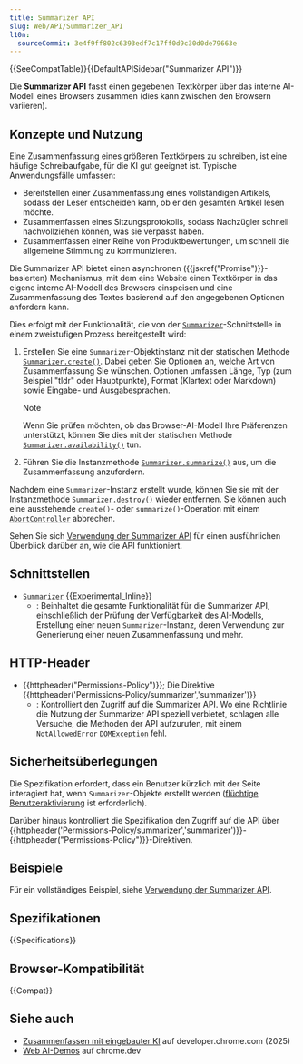 ```yaml
---
title: Summarizer API
slug: Web/API/Summarizer_API
l10n:
  sourceCommit: 3e4f9ff802c6393edf7c17ff0d9c30d0de79663e
---
```


{{SeeCompatTable}}{{DefaultAPISidebar("Summarizer API")}}

Die **Summarizer API** fasst einen gegebenen Textkörper über das interne AI-Modell eines Browsers zusammen (dies kann zwischen den Browsern variieren).

## Konzepte und Nutzung

Eine Zusammenfassung eines größeren Textkörpers zu schreiben, ist eine häufige Schreibaufgabe, für die KI gut geeignet ist. Typische Anwendungsfälle umfassen:

- Bereitstellen einer Zusammenfassung eines vollständigen Artikels, sodass der Leser entscheiden kann, ob er den gesamten Artikel lesen möchte.
- Zusammenfassen eines Sitzungsprotokolls, sodass Nachzügler schnell nachvollziehen können, was sie verpasst haben.
- Zusammenfassen einer Reihe von Produktbewertungen, um schnell die allgemeine Stimmung zu kommunizieren.

Die Summarizer API bietet einen asynchronen ({{jsxref("Promise")}}-basierten) Mechanismus, mit dem eine Website einen Textkörper in das eigene interne AI-Modell des Browsers einspeisen und eine Zusammenfassung des Textes basierend auf den angegebenen Optionen anfordern kann.

Dies erfolgt mit der Funktionalität, die von der [`Summarizer`](/de/docs/Web/API/Summarizer)-Schnittstelle in einem zweistufigen Prozess bereitgestellt wird:

1. Erstellen Sie eine `Summarizer`-Objektinstanz mit der statischen Methode [`Summarizer.create()`](/de/docs/Web/API/Summarizer/create_static). Dabei geben Sie Optionen an, welche Art von Zusammenfassung Sie wünschen. Optionen umfassen Länge, Typ (zum Beispiel "tldr" oder Hauptpunkte), Format (Klartext oder Markdown) sowie Eingabe- und Ausgabesprachen.
   > [!NOTE]
   > Wenn Sie prüfen möchten, ob das Browser-AI-Modell Ihre Präferenzen unterstützt, können Sie dies mit der statischen Methode [`Summarizer.availability()`](/de/docs/Web/API/Summarizer/availability_static) tun.
2. Führen Sie die Instanzmethode [`Summarizer.summarize()`](/de/docs/Web/API/Summarizer/summarize) aus, um die Zusammenfassung anzufordern.

Nachdem eine `Summarizer`-Instanz erstellt wurde, können Sie sie mit der Instanzmethode [`Summarizer.destroy()`](/de/docs/Web/API/Summarizer/destroy) wieder entfernen. Sie können auch eine ausstehende `create()`- oder `summarize()`-Operation mit einem [`AbortController`](/de/docs/Web/API/AbortController) abbrechen.

Sehen Sie sich [Verwendung der Summarizer API](/de/docs/Web/API/Summarizer_API/Using) für einen ausführlichen Überblick darüber an, wie die API funktioniert.

## Schnittstellen

- [`Summarizer`](/de/docs/Web/API/Summarizer) {{Experimental_Inline}}
  - : Beinhaltet die gesamte Funktionalität für die Summarizer API, einschließlich der Prüfung der Verfügbarkeit des AI-Modells, Erstellung einer neuen `Summarizer`-Instanz, deren Verwendung zur Generierung einer neuen Zusammenfassung und mehr.

## HTTP-Header

- {{httpheader("Permissions-Policy")}}; Die Direktive {{httpheader('Permissions-Policy/summarizer','summarizer')}}
  - : Kontrolliert den Zugriff auf die Summarizer API. Wo eine Richtlinie die Nutzung der Summarizer API speziell verbietet, schlagen alle Versuche, die Methoden der API aufzurufen, mit einem `NotAllowedError` [`DOMException`](/de/docs/Web/API/DOMException) fehl.

## Sicherheitsüberlegungen

Die Spezifikation erfordert, dass ein Benutzer kürzlich mit der Seite interagiert hat, wenn `Summarizer`-Objekte erstellt werden ([flüchtige Benutzeraktivierung](/de/docs/Web/Security/User_activation) ist erforderlich).

Darüber hinaus kontrolliert die Spezifikation den Zugriff auf die API über {{httpheader('Permissions-Policy/summarizer','summarizer')}}-{{httpheader("Permissions-Policy")}}-Direktiven.

## Beispiele

Für ein vollständiges Beispiel, siehe [Verwendung der Summarizer API](/de/docs/Web/API/Summarizer_API/Using).

## Spezifikationen

{{Specifications}}

## Browser-Kompatibilität

{{Compat}}

## Siehe auch

- [Zusammenfassen mit eingebauter KI](https://developer.chrome.com/docs/ai/summarizer-api) auf developer.chrome.com (2025)
- [Web AI-Demos](https://chrome.dev/web-ai-demos/) auf chrome.dev
